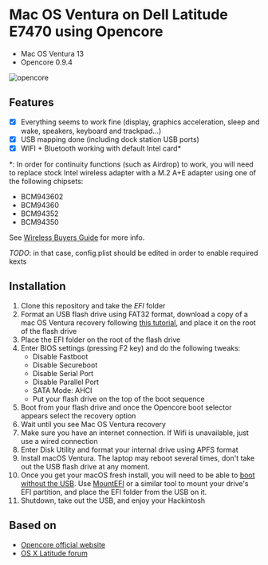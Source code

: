# Mac OS Ventura on Dell Latitude E7470 using Opencore
- Mac OS Ventura 13
- Opencore 0.9.4

![opencore](https://github.com/vpcano/Hackintosh_OC_Ventura_LatitudeE7470/assets/15021507/9d062c19-6aba-49f3-9c42-51e0fe3ed6e5)

## Features
* [x] Everything seems to work fine (display, graphics acceleration, sleep and wake, speakers, keyboard and trackpad...)
* [x] USB mapping done (including dock station USB ports)
* [x] WIFI + Bluetooth working with default Intel card*

*: In order for continuity functions (such as Airdrop) to work, you will need to replace stock Intel wireless adapter with a M.2 A+E adapter using one of the following chipsets:
- BCM943602
- BCM94360
- BCM94352
- BCM94350

See [Wireless Buyers Guide](https://dortania.github.io/Wireless-Buyers-Guide/) for more info.

*TODO*: in that case, config.plist should be edited in order to enable required kexts

## Installation
1. Clone this repository and take the *EFI* folder
2. Format an USB flash drive using FAT32 format, download a copy of a mac OS Ventura recovery following [this tutorial](https://dortania.github.io/OpenCore-Install-Guide/installer-guide/), and place it on the root of the flash drive
3. Place the EFI folder on the root of the flash drive
4. Enter BIOS settings (pressing F2 key) and do the following tweaks:
   - Disable Fastboot
   - Disable Secureboot
   - Disable Serial Port
   - Disable Parallel Port
   - SATA Mode: AHCI
   - Put your flash drive on the top of the boot sequence
5. Boot from your flash drive and once the Opencore boot selector appears select the recovery option
6. Wait until you see Mac OS Ventura recovery
7. Make sure you have an internet connection. If Wifi is unavailable, just use a wired connection
8. Enter Disk Utility and format your internal drive using APFS format
9. Install macOS Ventura. The laptop may reboot several times, don't take out the USB flash drive at any moment.
10. Once you get your macOS fresh install, you will need to be able to [boot without the USB](https://dortania.github.io/OpenCore-Post-Install/universal/oc2hdd.html). Use [MountEFI](https://github.com/corpnewt/MountEFI) or a similar tool to mount your drive's EFI partition, and place the EFI folder from the USB on it.
11. Shutdown, take out the USB, and enjoy your Hackintosh

## Based on
- [Opencore official website](https://dortania.github.io/)
- [OS X Latitude forum](https://osxlatitude.com/forums/topic/9179-dell-latitude-e7x70-clover-and-opencore/#comment-104256)
